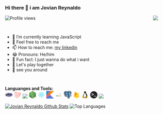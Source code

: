 ### Hi there 👋 i am Jovian Reynaldo
![Profile views](https://gpvc.arturio.dev/JovianReynaldo)
<img align="right" src="https://images6.fanpop.com/image/photos/36900000/Anime-GIF-anime-gif-36988470-500-280.gif" />

<br>

- 🌱 I’m currently learning JavaScript
- 💬 Feel free to reach me 
- 📫 How to reach me: [my linkedin](https://linkedin.com/in/jovianreynaldo) 
- 😂 Pronouns: He/him 
- 💖 Fun fact: I just wanna do what i want 
- 🎲 Let's play together 
- 👋 see you around 

<br>

**Languanges and Tools:**
<br>
<img height="25px" src="https://raw.githubusercontent.com/github/explore/ccc16358ac4530c6a69b1b80c7223cd2744dea83/topics/php/php.png" />
<img height="25px" src="https://raw.githubusercontent.com/github/explore/56a826d05cf762b2b50ecbe7d492a839b04f3fbf/topics/laravel/laravel.png" />
<img height="25px" src="https://codeigniter.com/userguide3/_static/ci-icon.ico" />
<img height="25px" src="https://raw.githubusercontent.com/github/explore/80688e429a7d4ef2fca1e82350fe8e3517d3494d/topics/nodejs/nodejs.png" />
<img height="25px" src="https://raw.githubusercontent.com/github/explore/80688e429a7d4ef2fca1e82350fe8e3517d3494d/topics/react/react.png" />
<img height="25px" src="https://raw.githubusercontent.com/github/explore/ccc16358ac4530c6a69b1b80c7223cd2744dea83/topics/kotlin/kotlin.png" />
<img height="25px" src="https://raw.githubusercontent.com/github/explore/80688e429a7d4ef2fca1e82350fe8e3517d3494d/topics/mysql/mysql.png" />
<img height="25px" src="https://raw.githubusercontent.com/github/explore/80688e429a7d4ef2fca1e82350fe8e3517d3494d/topics/postgresql/postgresql.png" />
<img height="25px" src="https://raw.githubusercontent.com/github/explore/80688e429a7d4ef2fca1e82350fe8e3517d3494d/topics/firebase/firebase.png" />
<img height="25px" src="https://raw.githubusercontent.com/github/explore/80688e429a7d4ef2fca1e82350fe8e3517d3494d/topics/linux/linux.png" />
<img height="25px" src="https://raw.githubusercontent.com/github/explore/d92924b1d925bb134e308bd29c9de6c302ed3beb/topics/terminal/terminal.png" />
<img height="25px" src="https://code.visualstudio.com/favicon.ico" />


  
[![Jovian Reynaldo Github Stats](https://github-readme-stats.vercel.app/api?username=JovianReynaldo&theme=nord&show_icons=true&hide=stars,issues&count_private=true)](https://github.com/JovianReynaldo)
![Top Languages](https://github-readme-stats.vercel.app/api/top-langs/?username=JovianReynaldo&theme=nord&layout=compact&show_icons=true)
